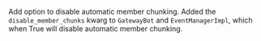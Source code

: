 Add option to disable automatic member chunking.
Added the `disable_member_chunks` kwarg to `GatewayBot` and `EventManagerImpl`, which when True will disable automatic member chunking.
